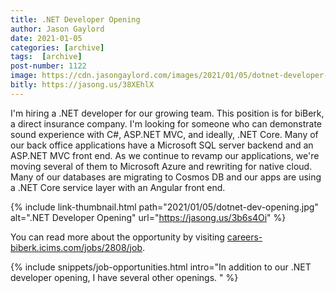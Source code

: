 ```yaml
---
title: .NET Developer Opening
author: Jason Gaylord
date: 2021-01-05
categories: [archive]
tags:  [archive]
post-number: 1122
image: https://cdn.jasongaylord.com/images/2021/01/05/dotnet-developer-opening.jpg
bitly: https://jasong.us/38XEhlX
---
```


I'm hiring a .NET developer for our growing team. This position is for biBerk, a direct insurance company. I'm looking for someone who can demonstrate sound experience with C#, ASP.NET MVC, and ideally, .NET Core. Many of our back office applications have a Microsoft SQL server backend and an ASP.NET MVC front end. As we continue to revamp our applications, we're moving several of them to Microsoft Azure and rewriting for native cloud. Many of our databases are migrating to Cosmos DB and our apps are using a .NET Core service layer with an Angular front end. 

{% include link-thumbnail.html path="2021/01/05/dotnet-dev-opening.jpg" alt=".NET Developer Opening" url="https://jasong.us/3b6s4Oi" %}

You can read more about the opportunity by visiting [careers-biberk.icims.com/jobs/2808/job](https://jasong.us/3b6s4Oi).

{% include snippets/job-opportunities.html intro="In addition to our .NET developer opening, I have several other openings. " %}
